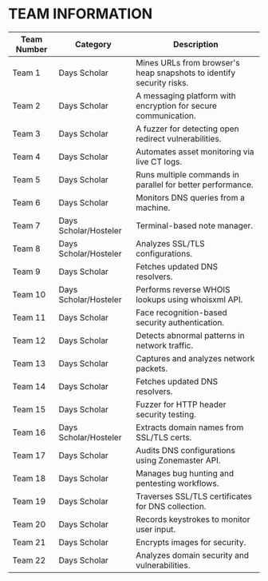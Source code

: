 # TEAM INFORMATION
| Team Number  | Category       | Description |
|-------------|---------------|-------------|
| Team 1      | Days Scholar   | Mines URLs from browser's heap snapshots to identify security risks. |
| Team 2      | Days Scholar   | A messaging platform with encryption for secure communication. |
| Team 3      | Days Scholar   | A fuzzer for detecting open redirect vulnerabilities. |
| Team 4      | Days Scholar   | Automates asset monitoring via live CT logs. |
| Team 5      | Days Scholar   | Runs multiple commands in parallel for better performance. |
| Team 6      | Days Scholar   | Monitors DNS queries from a machine. |
| Team 7      | Days Scholar/Hosteler | Terminal-based note manager. |
| Team 8      | Days Scholar/Hosteler | Analyzes SSL/TLS configurations. |
| Team 9      | Days Scholar   | Fetches updated DNS resolvers. |
| Team 10     | Days Scholar/Hosteler | Performs reverse WHOIS lookups using whoisxml API. |
| Team 11     | Days Scholar   | Face recognition-based security authentication. |
| Team 12     | Days Scholar   | Detects abnormal patterns in network traffic. |
| Team 13     | Days Scholar   | Captures and analyzes network packets. |
| Team 14     | Days Scholar   | Fetches updated DNS resolvers. |
| Team 15     | Days Scholar   | Fuzzer for HTTP header security testing. |
| Team 16     | Days Scholar/Hosteler | Extracts domain names from SSL/TLS certs. |
| Team 17     | Days Scholar   | Audits DNS configurations using Zonemaster API. |
| Team 18     | Days Scholar   | Manages bug hunting and pentesting workflows. |
| Team 19     | Days Scholar   | Traverses SSL/TLS certificates for DNS collection. |
| Team 20     | Days Scholar   | Records keystrokes to monitor user input. |
| Team 21     | Days Scholar   | Encrypts images for security. |
| Team 22     | Days Scholar   | Analyzes domain security and vulnerabilities. |
